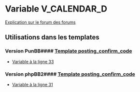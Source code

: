 # Variable V_CALENDAR_D
[Explication sur le forum des forums](http://forum.forumactif.com/t294113-listing-des-variables#V_CALENDAR_D)
## Utilisations dans les templates
### Version PunBB#### [Template posting_confirm_code](punbb/posting_confirm_code.md)
* [Variable à la ligne 33](../punbb/posting_confirm_code.tpl#L33)
### Version phpBB2#### [Template posting_confirm_code](subsilver/posting_confirm_code.md)
* [Variable à la ligne 31](../subsilver/posting_confirm_code.tpl#L31)